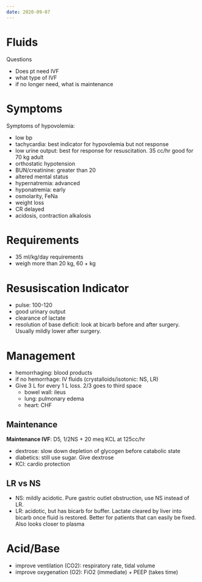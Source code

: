 ```yaml
---
date: 2020-09-07
---
```


# Fluids

Questions

- Does pt need IVF
- what type of IVF
- if no longer need, what is maintenance

# Symptoms

Symptoms of hypovolemia:

- low bp
- tachycardia: best indicator for hypovolemia but not response
- low urine output: best for response for resuscitation. 35 cc/hr good for 70 kg adult
- orthostatic hypotension
- BUN/creatinine: greater than 20
- altered mental status
- hypernatremia: advanced
- hyponatremia: early
- osmolarity, FeNa
- weight loss
- CR delayed
- acidosis, contraction alkalosis

# Requirements

- 35 ml/kg/day requirements
- weigh more than 20 kg, 60 + kg

# Resusiscation Indicator

- pulse: 100-120
- good urinary output
- clearance of lactate
- resolution of base deficit: look at bicarb before and after surgery. Usually mildly lower after surgery.

# Management

- hemorrhaging: blood products
- if no hemorrhage: IV fluids (crystalloids/isotonic: NS, LR)
- Give 3 L for every 1 L loss. 2/3 goes to third space
	- bowel wall: ileus
	- lung: pulmonary edema
	- heart: CHF

## Maintenance

**Maintenance IVF**: D5, 1/2NS + 20 meq KCL at 125cc/hr

- dextrose: slow down depletion of glycogen before catabolic state
- diabetics: still use sugar. Give dextrose
- KCl: cardio protection

## LR vs NS

- NS: mildly acidotic. Pure gastric outlet obstruction, use NS instead of LR.
- LR: acidotic, but has bicarb for buffer. Lactate cleared by liver into bicarb once fluid is restored. Better for patients that can easily be fixed. Also looks closer to plasma

# Acid/Base

- improve ventilation (CO2): respiratory rate, tidal volume
- improve oxygenation (O2): FiO2 (immediate) + PEEP (takes time)
